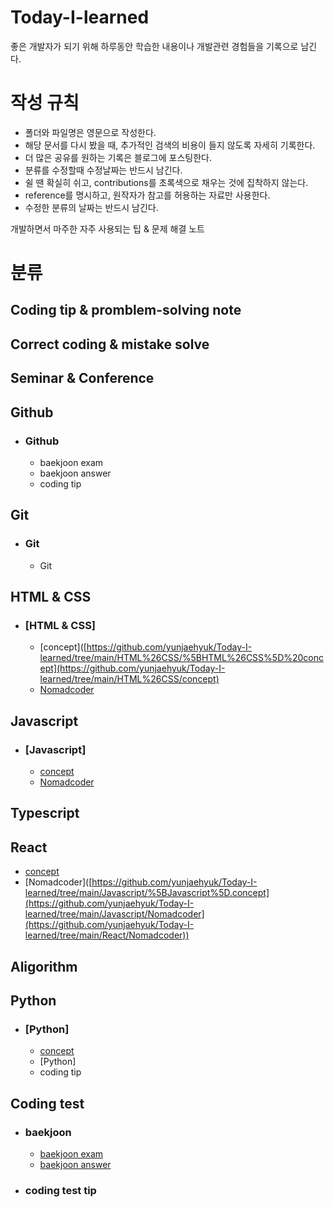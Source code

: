 # Today-I-learned

좋은 개발자가 되기 위해 하루동안 학습한 내용이나 개발관련 경험들을 기록으로 남긴다.


# 작성 규칙
* 폴더와 파일명은 영문으로 작성한다.
* 해당 문서를 다시 봤을 때, 추가적인 검색의 비용이 들지 않도록 자세히 기록한다.
* 더 많은 공유를 원하는 기록은 블로그에 포스팅한다.
* 분류를 수정할때 수정날짜는 반드시 남긴다.
* 쉴 땐 확실히 쉬고, contributions를 초록색으로 채우는 것에 집착하지 않는다.
* reference를 명시하고, 원작자가 참고를 허용하는 자료만 사용한다.
* 수정한 분류의 날짜는 반드시 남긴다.

 개발하면서 마주한 자주 사용되는 팁 & 문제 해결 노트

# 분류
## Coding tip & promblem-solving note 

## Correct coding & mistake solve

## Seminar & Conference

## Github
* ### Github
  * baekjoon exam 
  * baekjoon answer
  * coding tip
## Git
* ### Git
  * Git 

## HTML & CSS
* ### [HTML & CSS]
  * [concept]([https://github.com/yunjaehyuk/Today-I-learned/tree/main/HTML%26CSS/%5BHTML%26CSS%5D%20concept](https://github.com/yunjaehyuk/Today-I-learned/tree/main/HTML%26CSS/concept)
  * [Nomadcoder](https://github.com/yunjaehyuk/Today-I-learned/tree/main/HTML%26CSS/Nomadcoder)
## Javascript
* ### [Javascript]
   * [concept](https://github.com/yunjaehyuk/Today-I-learned/tree/main/Javascript/%5BJavascript%5D.concept)
   * [Nomadcoder]([https://github.com/yunjaehyuk/Today-I-learned/tree/main/Javascript/%5BJavascript%5D.concept](https://github.com/yunjaehyuk/Today-I-learned/tree/main/Javascript/Nomadcoder))
## Typescript
## React
* [concept]([https://github.com/yunjaehyuk/Today-I-learned/tree/main/Javascript/%5BJavascript%5D.concept](https://github.com/yunjaehyuk/Today-I-learned/tree/main/React/concept))
* [Nomadcoder]([https://github.com/yunjaehyuk/Today-I-learned/tree/main/Javascript/%5BJavascript%5D.concept](https://github.com/yunjaehyuk/Today-I-learned/tree/main/Javascript/Nomadcoder](https://github.com/yunjaehyuk/Today-I-learned/tree/main/React/Nomadcoder))
## Aligorithm
## Python
* ### [Python] 
  * [concept](https://github.com/yunjaehyuk/Today-I-learned/tree/main/Python/%5BPython%5D%20concept)
  * [Python] 
  * coding tip
## Coding test
* ### baekjoon
  * [baekjoon exam](https://github.com/yunjaehyuk/Today-I-learned/tree/main/Coding%20test/baekjoon/exam)
  * [baekjoon answer](https://github.com/yunjaehyuk/Today-I-learned/tree/main/Coding%20test/baekjoon/answer)
* ### coding test tip
